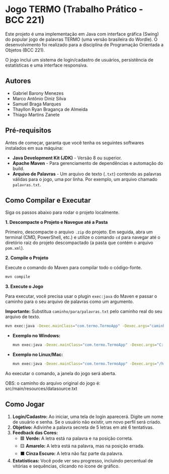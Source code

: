 # Jogo TERMO (Trabalho Prático - BCC 221)

Este projeto é uma implementação em Java com interface gráfica (Swing) do popular jogo de palavras TERMO (uma versão brasileira do Wordle). O desenvolvimento foi realizado para a disciplina de Programação Orientada a Objetos (BCC 221).

O jogo inclui um sistema de login/cadastro de usuários, persistência de estatísticas e uma interface responsiva.

## Autores

* Gabriel Barony Menezes
* Marco Antônio Diniz Silva
* Samuel Braga Marques
* Thayllon Ryan Bragança de Almeida
* Thiago Martins Zanete

## Pré-requisitos

Antes de começar, garanta que você tenha os seguintes softwares instalados em sua máquina:

* **Java Development Kit (JDK)** - Versão 8 ou superior.
* **Apache Maven** - Para gerenciamento de dependências e automação do build.
* **Arquivo de Palavras** - Um arquivo de texto (`.txt`) contendo as palavras válidas para o jogo, uma por linha. Por exemplo, um arquivo chamado `palavras.txt`.

## Como Compilar e Executar

Siga os passos abaixo para rodar o projeto localmente.

**1. Descompacte o Projeto e Navegue até a Pasta**

Primeiro, descompacte o arquivo `.zip` do projeto. Em seguida, abra um terminal (CMD, PowerShell, etc.) e utilize o comando `cd` para navegar até o diretório raiz do projeto descompactado (a pasta que contém o arquivo `pom.xml`).

**2. Compile o Projeto**

Execute o comando do Maven para compilar todo o código-fonte.
```bash
mvn compile
```

**3. Execute o Jogo**

Para executar, você precisa usar o plugin `exec:java` do Maven e passar o caminho para o seu arquivo de palavras como um argumento.

**Importante:** Substitua `caminho/para/palavras.txt` pelo caminho real do seu arquivo de texto.

```bash
mvn exec:java -Dexec.mainClass="com.termo.TermoApp" -Dexec.args="caminho/para/palavras.txt"
```

* **Exemplo no Windows:**
    ```bash
    mvn exec:java -Dexec.mainClass="com.termo.TermoApp" -Dexec.args="C:\Users\SeuUsuario\Documentos\palavras.txt"
    ```
* **Exemplo no Linux/Mac:**
    ```bash
    mvn exec:java -Dexec.mainClass="com.termo.TermoApp" -Dexec.args="/home/seu-usuario/documentos/palavras.txt"
    ```

Ao executar o comando, a janela do jogo será aberta.

OBS: o caminho do arquivo original do jogo é: src/main/resources/datasource.txt

## Como Jogar

1.  **Login/Cadastro:** Ao iniciar, uma tela de login aparecerá. Digite um nome de usuário e senha. Se o usuário não existir, um novo perfil será criado.
2.  **Objetivo:** Adivinhe a palavra secreta de 5 letras em até 6 tentativas.
3.  **Feedback das Cores:**
    * 🟩 **Verde:** A letra está na palavra e na posição correta.
    * 🟨 **Amarelo:** A letra está na palavra, mas na posição errada.
    * ⬛ **Cinza Escuro:** A letra não faz parte da palavra.
4.  **Estatísticas:** Você pode ver seu progresso, incluindo percentual de vitórias e sequências, clicando no ícone de gráfico.
